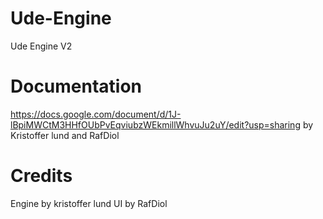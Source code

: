 # Ude-Engine

Ude Engine V2

# Documentation
https://docs.google.com/document/d/1J-lBpiMWCtM3HHfOUbPvEqviubzWEkmillWhvuJu2uY/edit?usp=sharing
by Kristoffer lund and RafDiol

# Credits
Engine by kristoffer lund
UI by RafDiol
